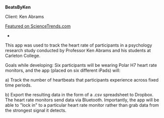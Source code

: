 **BeatsByKen**

Client: Ken Abrams

[Featured on ScienceTrends.com](http://www.sciencetrends.com/might-accurate-heartbeat-perception-increase-the-risk-for-alcoholism/)

-
This app was used to track the heart rate of participants in a psychology research study conducted by Professor Ken Abrams and his students at Carleton College.

Goals while developing: 
Six participants will be wearing Polar H7 heart rate monitors, and the app (placed on six different iPads) will: 

a) Track the number of heartbeats that participants experience across fixed time periods.

b) Export the resulting data in the form of a .csv spreadsheet to Dropbox. The heart rate monitors send data via Bluetooth. Importantly, the app will be able to "lock in" to a particular heart rate monitor rather than grab data from the strongest signal it detects.
